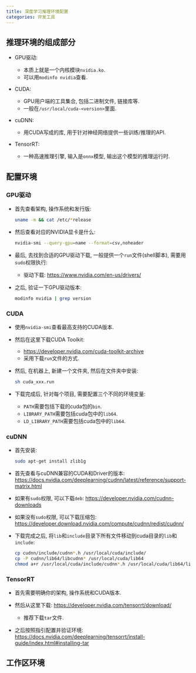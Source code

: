 ```yaml
---
title: 深度学习推理环境配置
categories: 开发工具
---
```




## 推理环境的组成部分

* GPU驱动:
  * 本质上就是一个内核模块`nvidia.ko`.
  * 可以用`modinfo nvidia`查看.

* CUDA:
  * GPU用户端的工具集合, 包括二进制文件, 链接库等.
  * 一般在`/usr/local/cuda-<version>`里面.
* cuDNN:
  * 用CUDA写成的库, 用于针对神经网络提供一些训练/推理的API.
* TensorRT:
  * 一种高速推理引擎, 输入是`onnx`模型, 输出这个模型的推理运行时.



## 配置环境



### GPU驱动

* 首先查看架构, 操作系统和发行版:

  ```bash
  uname -m && cat /etc/*release
  ```

* 然后查看对应的NVIDIA显卡是什么:

  ```bash
  nvidia-smi --query-gpu=name --format=csv,noheader
  ```

* 最后, 去找到合适的GPU驱动下载, 一般提供一个`run`文件(shell脚本), 需要用`sudo`权限执行:

  * 驱动下载: https://www.nvidia.com/en-us/drivers/

* 之后, 验证一下GPU驱动版本:

  ```bash
  modinfo nvidia | grep version
  ```



### CUDA

* 使用`nvidia-smi`查看最高支持的CUDA版本.

* 然后在这里下载CUDA Toolkit:

  * https://developer.nvidia.com/cuda-toolkit-archive
  * 采用下载`run`文件的方式.

* 然后, 在机器上, 新建一个文件夹, 然后在文件夹中安装:

  ```bash
  sh cuda_xxx.run
  ```

* 下载完成后, 针对每个项目, 需要配置三个不同的环境变量:

  * `PATH`需要包括下载的cuda包的`bin`.
  * `LIBRARY_PATH`需要包括cuda包中的`lib64`.
  * `LD_LIBRARY_PATH`需要包括cuda包中的`lib64`.



### cuDNN

* 首先安装:

  ```bash
  sudo apt-get install zlib1g
  ```

* 首先查看与cuDNN兼容的CUDA和Driver的版本: https://docs.nvidia.com/deeplearning/cudnn/latest/reference/support-matrix.html
* 如果有`sudo`权限, 可以下载`deb`: https://developer.nvidia.com/cudnn-downloads
* 如果没有`sudo`权限, 可以下载压缩包: https://developer.download.nvidia.com/compute/cudnn/redist/cudnn/

* 下载完成之后, 将`lib`和`include`目录下所有文件移动到cuda目录的`lib`和`include`:

  ```bash
  cp cudnn/include/cudnn*.h /usr/local/cuda/include/
  cp -P cudnn/lib64/libcudnn* /usr/local/cuda/lib64
  chmod a+r /usr/local/cuda/include/cudnn*.h /usr/local/cuda/lib64/libcudnn*
  ```

  

### TensorRT

* 首先需要明确你的架构, 操作系统和CUDA版本.

* 然后从这里下载: https://developer.nvidia.com/tensorrt/download/

  * 推荐下载`tar`文件.

* 之后按照指引配置并验证环境: https://docs.nvidia.com/deeplearning/tensorrt/install-guide/index.html#installing-tar

  



## 工作区环境

